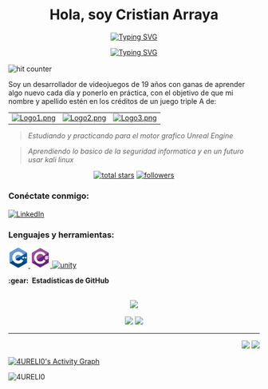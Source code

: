 <h1 align="center">Hola, soy Cristian Arraya</h1>
<p align="center">
  <a href="https://git.io/typing-svg"><img src="https://readme-typing-svg.herokuapp.com?font=Press+Start+2P&size=25&pause=1000&color=03FF03&random=false&width=500&height=70&lines=Video+Game+Developer" alt="Typing SVG" /></a>
</p>

<p align="center">
  <a href="https://git.io/typing-svg">
    <img src="https://readme-typing-svg.herokuapp.com?font=Alex+Brush&size=35&duration=15000&color=F7F7F7&center=true&vCenter=true&lines=Sic+Parvis+Magna" alt="Typing SVG" />
  </a>
</p>

<div>
<p></p>
<img src="https://profile-counter.glitch.me/4URELI0/count.svg" alt="hit counter" align="center">
</div>

<p>Soy un desarrollador de videojuegos de 19 años con ganas de aprender algo nuevo cada día y ponerlo en práctica, con el objetivo de que mi nombre y apellido estén en los créditos de un juego triple A de:</p>

||||
|-|:-:|-:|
|[![Logo1.png](https://i.postimg.cc/4dDjyTDL/Logo1.png)](https://postimg.cc/Kk50pCvB)|[![Logo2.png](https://i.postimg.cc/vT5k6NMQ/Logo2.png)](https://postimg.cc/GThqWzHN)|[![Logo3.png](https://i.postimg.cc/nct6tpYM/Logo3.png)](https://postimg.cc/ThCkV8sX)|


> *Estudiando y practicando para el motor grafico Unreal Engine*

> *Aprendiendo lo basico de la seguridad informatica y en un futuro usar kali linux*


<p align="center">
  <a href="https://github.com/4URELI0?tab=repositories&sort=stargazers">
    <img alt="total stars" title="Total stars on GitHub" src="https://custom-icon-badges.demolab.com/github/stars/4URELI0?color=55960c&style=for-the-badge&labelColor=488207&logo=star"/></a>
  <a href="https://github.com/4URELI0?tab=followers">
    <img alt="followers" title="Follow me on Github" src="https://custom-icon-badges.demolab.com/github/followers/4URELI0?color=236ad3&labelColor=1155ba&style=for-the-badge&logo=person-add&label=Follow&logoColor=white"/></a>
</p>


<h3 align="left">Conéctate conmigo:</h3>
<p align="left">
  <a href="https://www.linkedin.com/public-profile/settings?lipi=urn%3Ali%3Apage%3Ad_flagship3_profile_self_edit_contact-info%3Byv768OXpRqyNhCC9KAVQyA%3D%3D" target="blank">
    <img align="center" src="https://raw.githubusercontent.com/rahuldkjain/github-profile-readme-generator/master/src/images/icons/Social/linked-in-alt.svg" alt="LinkedIn" height="30" width="40" />
  </a>
</p>

<h3 align="left">Lenguajes y herramientas:</h3>
<p align="left">
  <a href="https://www.w3schools.com/cpp/" target="_blank" rel="noreferrer">
    <img src="https://raw.githubusercontent.com/devicons/devicon/master/icons/cplusplus/cplusplus-original.svg" alt="cplusplus" width="40" height="40"/>
  </a>
  <a href="https://www.w3schools.com/cs/" target="_blank" rel="noreferrer">
    <img src="https://raw.githubusercontent.com/devicons/devicon/master/icons/csharp/csharp-original.svg" alt="csharp" width="40" height="40"/>
  </a>
  <a href="https://unity.com/" target="_blank" rel="noreferrer">
    <img src="https://www.vectorlogo.zone/logos/unity3d/unity3d-icon.svg" alt="unity" width="40" height="40"/>
  </a>
</p>

<summary><b>:gear: &nbsp;Estadísticas de GitHub</b></summary>
<br/>
<p align="center">
  <img height="137px" src="https://github-readme-streak-stats.herokuapp.com/?user=4URELI0&hide_border=true&theme=nightowl" />
</p>

<p align="center">
  <img height="137px" src="https://github-readme-stats.vercel.app/api?username=4URELI0&hide_title=true&hide_border=true&show_icons=true&include_all_commits=true&count_private=true&line_height=21&theme=radical" /> 
  
  <img height="137px" src="https://github-readme-stats.vercel.app/api/top-langs/?username=4URELI0&hide=html&hide_title=true&hide_border=true&layout=compact&langs_count=8&theme=nightowl" />
</p>

<hr/>


<p align="right">
  <img src="https://komarev.com/ghpvc/?username=4URELI0&style=plastic&label=Views">
  <img src="https://badges.pufler.dev/visits/4URELI0/4URELI0?color=black&logo=github" />
</p>



 <a href="https://github.com/ashutosh00710/github-readme-activity-graph"><img alt="4URELI0's Activity Graph" src="https://github-readme-activity-graph.vercel.app/graph/?username=4URELI0&bg_color=1F222E&color=F8D866&line=F85D7F&point=FFFFFF&hide_border=true" /></a>


</p>

![4URELI0](https://raw.githubusercontent.com/Trilokia/Trilokia/379277808c61ef204768a61bbc5d25bc7798ccf1/bottom_header.svg)
<br>
</p>

